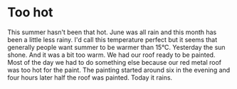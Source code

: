 # Too hot

This summer hasn't been that hot. June was all rain and this month has been a little less rainy. I'd call this temperature perfect but it seems that generally people want summer to be warmer than 15°C. Yesterday the sun shone. And it was a bit too warm. We had our roof ready to be painted. Most of the day we had to do something else because our red metal roof was too hot for the paint. The painting started around six in the evening and four hours later half the roof was painted. Today it rains.